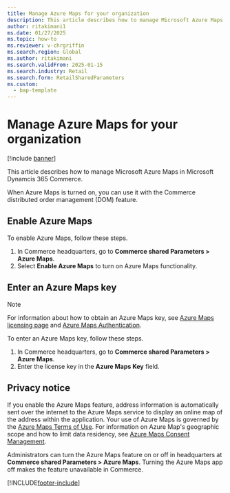 ```yaml
---
title: Manage Azure Maps for your organization
description: This article describes how to manage Microsoft Azure Maps in Microsoft Dynamcis 365 Commerce.
author: ritakimani1
ms.date: 01/27/2025
ms.topic: how-to
ms.reviewer: v-chrgriffin
ms.search.region: Global
ms.author: ritakimani
ms.search.validFrom: 2025-01-15
ms.search.industry: Retail
ms.search.form: RetailSharedParameters
ms.custom: 
  - bap-template
---
```


# Manage Azure Maps for your organization

[!include [banner](../includes/banner.md)]

This article describes how to manage Microsoft Azure Maps in Microsoft Dynamcis 365 Commerce.

When Azure Maps is turned on, you can use it with the Commerce distributed order management (DOM) feature. 

## Enable Azure Maps

To enable Azure Maps, follow these steps.

1. In Commerce headquarters, go to **Commerce shared Parameters \> Azure Maps**.
2. Select **Enable Azure Maps** to turn on Azure Maps functionality.

## Enter an Azure Maps key

> [!NOTE]
> For information about how to obtain an Azure Maps key, see [Azure Maps licensing page](https://azure.microsoft.com/pricing/details/azure-maps/) and [Azure Maps Authentication](/azure/azure-maps/how-to-manage-authentication).

To enter an Azure Maps key, follow these steps.

1. In Commerce headquarters, go to **Commerce shared Parameters \> Azure Maps**.
2. Enter the license key in the **Azure Maps Key** field.

## Privacy notice

If you enable the Azure Maps feature, address information is automatically sent over the internet to the Azure Maps service to display an online map of the address within the application. Your use of Azure Maps is governed by the [Azure Maps Terms of Use](https://azure.microsoft.com/support/legal/). For information on Azure Map's geographic scope and how to limit data residency, see [Azure Maps Consent Management](/azure/azure-maps/consent-management).
  
Administrators can turn the Azure Maps feature on or off in headquarters at **Commerce shared Parameters \> Azure Maps**. Turning the Azure Maps app off makes the feature unavailable in Commerce.

[!INCLUDE[footer-include](../../includes/footer-banner.md)]

